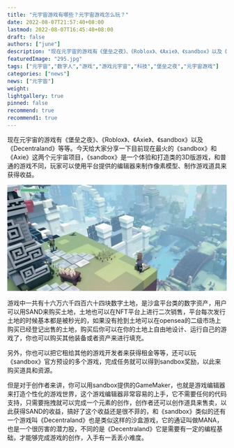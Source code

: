 ```yaml
---
title: "元宇宙游戏有哪些？元宇宙游戏怎么玩？"
date: 2022-08-07T21:57:40+08:00
lastmod: 2022-08-07T16:45:40+08:00
draft: false
authors: ["june"]
description: "现在元宇宙的游戏有《堡垒之夜》、《Roblox》、《Axie》、《sandbox》以及《Decentraland》等等。"
featuredImage: "295.jpg"
tags: ["元宇宙","数字人","游戏","游戏元宇宙","科技","堡垒之夜","元宇宙游戏"]
categories: ["news"]
news: ["元宇宙"]
weight: 
lightgallery: true
pinned: false
recommend: true
recommend1: true
---
```




现在元宇宙的游戏有《堡垒之夜》、《Roblox》、《Axie》、《sandbox》以及《Decentraland》等等。今天给大家分享一下目前现在最火的《sandbox》和《Axie》这两个元宇宙项目，《sandbox》是一个体验和打造类的3D版游戏，和普通的游戏不同，玩家可以使用平台提供的编辑器来制作像素模型、制作游戏道具来获得收益。



![img](290.png)



游戏中一共有十六万六千四百六十四块数字土地，是沙盒平台类的数字资产，用户可以用SAND来购买土地，土地也可以在NFT平台上进行二次销售，平台每次发行土地的时候基本都是被秒光的，如果没有抢到土地可以在opensea的二级市场上购买已经登记出售的土地，购买后你可以在你的土地上自由地设计、运行自己的游戏了，你也可以购买其他装备或者资产来进行填充。

另外，你也可以把它租给其他的游戏开发者来获得租金等等，还可以玩《sandbox》官方预设的多个游戏，完成任务就可以得到sandbox奖励，以此来购买道具和资源。

但是对于创作者来讲，你可以用sandbox提供的GameMaker，也就是游戏编辑器来打造个性化的游戏世界，这个游戏编辑器非常容易的上手，它不需要任何的代码支持，只需要拖拽就可以完成一个元素的创作，创作者还可以创作道具来售卖，以此获得SAND的收益，搞好了这个收益还是很不菲的，和《sandbox》类似的还有一个游戏叫《Decentraland》也是类似这样的沙盒游戏，它的通证叫做MANA，也是一个很厉害的潜力股，不同的是《Decentraland》它是需要有一定的编程基础，才能够完成游戏的创作，入手有一丢丢小难度。